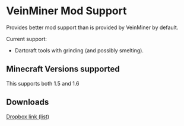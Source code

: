 VeinMiner Mod Support
=====================

Provides better mod support than is provided by VeinMiner by default.

Current support:
 * Dartcraft tools with grinding (and possibly smelting).

Minecraft Versions supported
----------------------------
This supports both 1.5 and 1.6

Downloads
----------

[Dropbox link (list)](https://www.dropbox.com/sh/o7b0w9oi9uc6m8b/9UOWrnOmFT)
